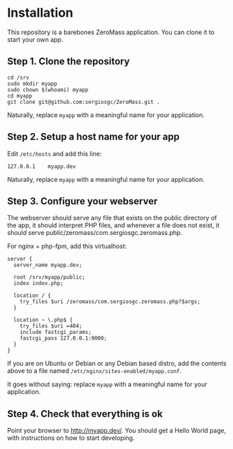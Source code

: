 Installation
============

This repository is a barebones ZeroMass application. You can clone it to start your own app.

## Step 1. Clone the repository

    cd /srv
    sudo mkdir myapp
    sudo chown $(whoami) myapp
    cd myapp
    git clone git@github.com:sergiosgc/ZeroMass.git .

Naturally, replace `myapp` with a meaningful name for your application.

## Step 2. Setup a host name for your app

Edit `/etc/hosts` and add this line:

    127.0.0.1    myapp.dev

Naturally, replace `myapp` with a meaningful name for your application.

## Step 3. Configure your webserver

The webserver should serve any file that exists on the public directory of the app, it should interpret PHP files, and whenever a file does not exist, it should serve public/zeromass/com.sergiosgc.zeromass.php. 

For nginx + php-fpm, add this virtualhost:

    server {
      server_name myapp.dev;
    
      root /srv/myapp/public;
      index index.php;
    
      location / {
        try_files $uri /zeromass/com.sergiosgc.zeromass.php?$args;
      }
    
      location ~ \.php$ {
        try_files $uri =404;
        include fastcgi_params;
        fastcgi_pass 127.0.0.1:9000;
      }
    }
   
If you are on Ubuntu or Debian or any Debian based distro, add the contents above to a file named `/etc/nginx/sites-enabled/myapp.conf`.

It goes without saying: replace `myapp` with a meaningful name for your application.

## Step 4. Check that everything is ok

Point your browser to http://myapp.dev/. You should get a Hello World page, with instructions on how to start developing.
